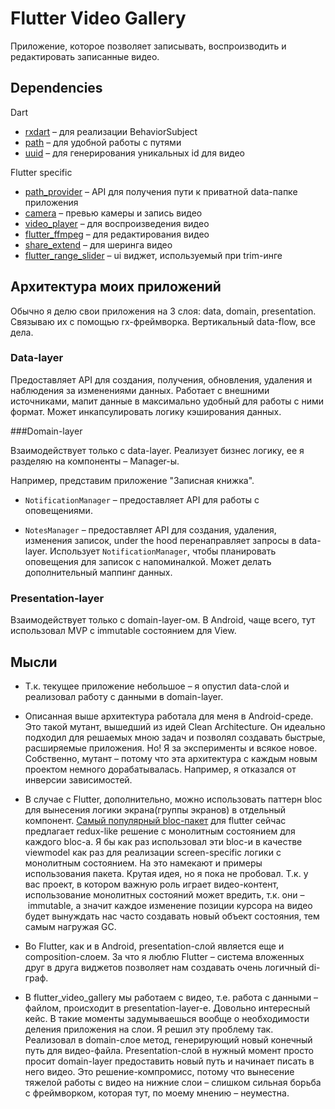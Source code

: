 # Flutter Video Gallery

Приложение, которое позволяет записывать, воспроизводить и редактировать записанные видео.

## Dependencies

Dart
 * [rxdart](https://pub.dartlang.org/packages/rxdart) – для реализации BehaviorSubject
 * [path](https://pub.dartlang.org/packages/path) – для удобной работы с путями
 * [uuid](https://pub.dartlang.org/packages/uuid) – для генерирования уникальных id для видео

Flutter specific
 * [path_provider](https://pub.dartlang.org/packages/path_provider) – API для получения пути к приватной data-папке приложения
 * [camera](https://pub.dartlang.org/packages/camera) – превью камеры и запись видео
 * [video_player](https://pub.dartlang.org/packages/video_player) – для воспроизведения видео
 * [flutter_ffmpeg](https://pub.dartlang.org/packages/flutter_ffmpeg) – для редактирования видео
 * [share_extend](https://pub.dartlang.org/packages/share_extend) – для шеринга видео
 * [flutter_range_slider](https://pub.dartlang.org/packages/flutter_range_slider) – ui виджет, используемый при trim-инге

## Архитектура моих приложений

Обычно я делю свои приложения на 3 слоя: data, domain, presentation. Связываю их с помощью rx-фреймворка. Вертикальный data-flow, все дела.

### Data-layer

Предоставляет API для создания, получения, обновления, удаления и наблюдения за изменениями данных. Работает с внешними источниками, мапит данные в максимально удобный для работы с ними формат. Может инкапсулировать логику кэширования данных.

###Domain-layer

Взаимодействует только с data-layer. Реализует бизнес логику, ее я разделяю на компоненты – Manager-ы.

Например, представим приложение "Записная книжка".

* `NotificationManager` – предоставляет API для работы с оповещениями. 

* `NotesManager` – предоставляет API для создания, удаления, изменения записок, under the hood перенаправляет запросы в data-layer. Использует `NotificationManager`, чтобы планировать оповещения для записок с напоминалкой. Может делать дополнительный маппинг данных.

### Presentation-layer

Взаимодействует только с domain-layer-ом. В Android, чаще всего, тут использовал MVP с immutable состоянием для View.

## Мысли

* Т.к. текущее приложение небольшое – я опустил data-слой и реализовал работу с данными в domain-layer.

* Описанная выше архитектура работала для меня в Android-среде. Это такой мутант, вышедший из идей Clean Architecture. Он идеально подходил для решаемых мною задач и позволял создавать быстрые, расширяемые приложения. Но! Я за эксперименты и всякое новое. Собственно, мутант – потому что эта архитектура с каждым новым проектом немного дорабатывалась. Например, я отказался от инверсии зависимостей.

* В случае с Flutter, дополнительно, можно использовать паттерн bloc для вынесения логики экрана(группы экранов) в отдельный компонент. [Самый популярный bloc-пакет](https://pub.dartlang.org/packages/bloc) для flutter сейчас предлагает redux-like решение с монолитным состоянием для каждого bloc-а. Я бы как раз использовал эти bloc-и в качестве viewmodel как раз для реализации screen-specific логики с монолитным состоянием. На это намекают и примеры использования пакета. Крутая идея, но я пока не пробовал. Т.к. у вас проект, в котором важную роль играет видео-контент, использование монолитных состояний может вредить, т.к. они – immutable, а значит каждое изменение позиции курсора на видео будет вынуждать нас часто создавать новый объект состояния, тем самым нагружая GC.

* Во Flutter, как и в Android, presentation-слой является еще и composition-слоем. За что я люблю Flutter – система вложенных друг в друга виджетов позволяет нам создавать очень логичный di-граф.
* В flutter_video_gallery мы работаем с видео, т.е. работа с данными – файлом, происходит в presentation-layer-е. Довольно интересный кейс. В такие моменты задумываешься вообще о необходимости деления приложения на слои. Я решил эту проблему так. Реализовал в domain-слое метод, генерирующий новый конечный путь для видео-файла. Presentation-слой в нужный момент просто просит domain-layer предоставить новый путь и начинает писать в него видео. Это решение-компромисс, потому что вынесение тяжелой работы с видео на нижние слои – слишком сильная борьба с фреймворком, которая тут, по моему мнению – неуместна.

